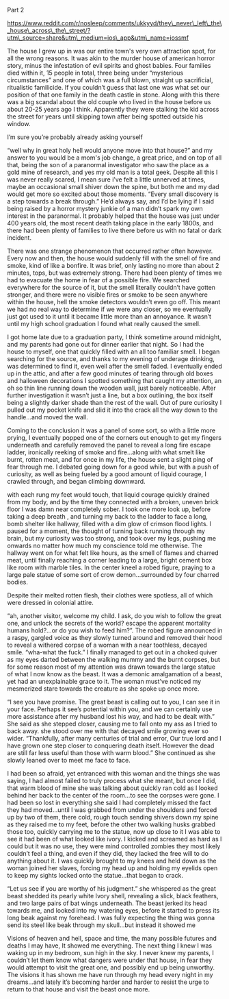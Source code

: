 Part 2

https://www.reddit.com/r/nosleep/comments/ukkyyd/they\_never\_left\_the\_house\_across\_the\_street/?utm\_source=share&utm\_medium=ios\_app&utm\_name=iossmf

The house I grew up in was our entire town's very own attraction spot, for all the wrong reasons. It was akin to the murder house of american horror story, minus the infestation of evil spirits and ghost babies. Four families died within it, 15 people in total, three being under “mysterious circumstances” and one of which was a full blown, straight up sacrificial, ritualistic familicide. If you couldn’t guess that last one was what set our position of that one family in the death castle in stone. Along with this there was a big scandal about the old couple who lived in the house before us about 20-25 years ago I think. Apparently they were stalking the kid across the street for years until skipping town after being spotted outside his window. 

I’m sure you’re probably already asking yourself 

“well why in great holy hell would anyone move into that house?” and my answer to you would be a mom's job change, a great price, and on top of all that, being the son of a paranormal investigator who saw the place as a gold mine of research, and yes my old man is a total geek. Despite all this I was never really scared, I mean sure i’ve felt a little unnerved at times, maybe an occasional small shiver down the spine, but both me and my dad would get more so excited about those moments. “Every small discovery is a step towards a break through.” He’d always say, and I’d be lying if I said being raised by a horror mystery junkie of a man didn’t spark my own interest in the paranormal. It probably helped that the house was just under 400 years old, the most recent death taking place in the early 1800s, and there had been plenty of families to live there before us with no fatal or dark incident.

There was one strange phenomenon that occurred rather often however. Every now and then, the house would suddenly fill with the smell of fire and smoke, kind of like a bonfire. It was brief, only lasting no more than about 2 minutes, tops, but was extremely strong. There had been plenty of times we had to evacuate the home in fear of a possible fire. We searched everywhere for the source of it, but the smell literally couldn’t have gotten stronger, and there were no visible fires or smoke to be seen anywhere within the house, hell the smoke detectors wouldn’t even go off. This meant we had no real way to determine if we were any closer, so we eventually just got used to it until it became little more than an annoyance. It wasn’t until my high school graduation I found what really caused the smell. 

I got home late due to a graduation party, I think sometime around midnight, and my parents had gone out for dinner earlier that night. So I had the house to myself, one that quickly filled with an all too familiar smell. I began searching for the source, and thanks to my evening of underage drinking, was determined to find it, even well after the smell faded. I eventually ended up in the attic, and after a few good minutes of tearing through old boxes and halloween decorations I spotted something that caught my attention, an oh so thin line running down the wooden wall, just barely noticeable. After further investigation it wasn’t just a line, but a box outlining, the box itself being a slightly darker shade than the rest of the wall. Out of pure curiosity I pulled out my pocket knife and slid it into the crack all the way down to the handle…and moved the wall.

Coming to the conclusion it was a panel of some sort, so with a little more prying, I eventually popped one of the corners out enough to get my fingers underneath and carefully removed the panel to reveal a long fire escape ladder, ironically reeking of smoke and fire…along with what smelt like burnt, rotten meat, and for once in my life, the house sent a slight ping of fear through me. I debated going down for a good while, but with a push of curiosity, as well as being fueled by a good amount of liquid courage, I crawled through, and began climbing downward.

with each rung my feet would touch, that liquid courage quickly drained from my body, and by the time they connected with a broken, uneven brick floor I was damn near completely sober. I took one more look up, before taking a deep breath , and turning my back to the ladder to face a long, bomb shelter like hallway, filled with a dim glow of crimson flood lights. I paused for a moment, the thought of turning back running through my brain, but my curiosity was too strong, and took over my legs, pushing me onwards no matter how much my conscience told me otherwise. The hallway went on for what felt like hours, as the smell of flames and charred meat, until finally reaching a corner leading to a large, bright cement box like room with marble tiles. In the center kneel a robed figure, praying to a large pale statue of some sort of crow demon…surrounded by four charred bodies.

Despite their melted rotten flesh, their clothes were spotless, all of which were dressed in colonial attire. 

“ah, another visitor, welcome my child. I ask, do you wish to follow the great one, and unlock the secrets of the world? escape the apparent mortality humans hold?…or do you wish to feed him?”. The robed figure announced in a raspy, gargled voice as they slowly turned around and removed their hood to reveal a withered corpse of a woman with a near toothless, decayed smile. “wha-what the fuck.” I finally managed to get out in a choked quiver as my eyes darted between the walking mummy and the burnt corpses, but for some reason most of my attention was drawn towards the large statue of what I now know as the beast. It was a demonic amalgamation of a beast, yet had an unexplainable grace to it. The woman must’ve noticed my mesmerized stare towards the creature as she spoke up once more. 

“I see you have promise. The great beast is calling out to you, I can see it in your face. Perhaps it see’s potential within you, and we can certainly use more assistance after my husband lost his way, and had to be dealt with.” She said as she stepped closer, causing me to fall onto my ass as I tried to back away. she stood over me with that decayed smile growing ever so wider. “Thankfully, after many centuries of trial and error, Our true lord and I have grown one step closer to conquering death itself. However the dead are still far less useful than those with warm blood.” She continued as she slowly leaned over to meet me face to face.

I had been so afraid, yet entranced with this woman and the things she was saying, I had almost failed to truly process what she meant, but once I did, that warm blood of mine she was talking about quickly ran cold as I looked behind her back to the center of the room…to see the corpses were gone. I had been so lost in everything she said I had completely missed the fact they had moved…until I was grabbed from under the shoulders and forced up by two of them, there cold, rough touch sending shivers down my spine as they raised me to my feet, before the other two walking husks grabbed those too, quickly carrying me to the statue, now up close to it I was able to see it had been of what looked like ivory. I kicked and screamed as hard as I could but it was no use, they were mind controlled zombies they most likely couldn’t feel a thing, and even if they did, they lacked the free will to do anything about it. I was quickly brought to my knees and held down as the woman joined her slaves, forcing my head up and holding my eyelids open to keep my sights locked onto the statue…that began to crack.

“Let us see if you are worthy of his judgment.” she whispered as the great beast shedded its pearly white Ivory shell, revealing a slick, black feathers, and two large pairs of bat wings underneath. The beast jerked its head towards me, and looked into my watering eyes, before it started to press its long beak against my forehead. I was fully expecting the thing was gonna send its steel like beak through my skull…but instead it showed me 

Visions of heaven and hell, space and time, the many possible futures and deaths I may have, It showed me everything. The next thing I knew I was waking up in my bedroom, sun high in the sky. I never knew my parents, I couldn’t let them know what dangers were under that house, in fear they would attempt to visit the great one, and possibly end up being unworthy. The visions it has shown me have run through my head every night in my dreams…and lately it’s becoming harder and harder to resist the urge to return to that house and visit the beast once more.
